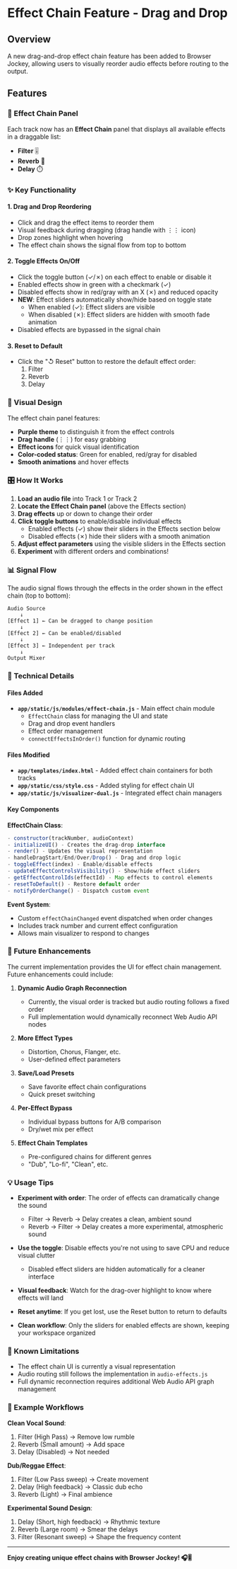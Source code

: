 # Effect Chain Feature - Drag and Drop

## Overview
A new drag-and-drop effect chain feature has been added to Browser Jockey, allowing users to visually reorder audio effects before routing to the output.

## Features

### 🔗 Effect Chain Panel
Each track now has an **Effect Chain** panel that displays all available effects in a draggable list:

- **Filter** 🎚️
- **Reverb** 🌊  
- **Delay** ⏱️

### ✨ Key Functionality

#### 1. **Drag and Drop Reordering**
- Click and drag the effect items to reorder them
- Visual feedback during dragging (drag handle with ⋮⋮ icon)
- Drop zones highlight when hovering
- The effect chain shows the signal flow from top to bottom

#### 2. **Toggle Effects On/Off**
- Click the toggle button (✓/✗) on each effect to enable or disable it
- Enabled effects show in green with a checkmark (✓)
- Disabled effects show in red/gray with an X (✗) and reduced opacity
- **NEW**: Effect sliders automatically show/hide based on toggle state
  - When enabled (✓): Effect sliders are visible
  - When disabled (✗): Effect sliders are hidden with smooth fade animation
- Disabled effects are bypassed in the signal chain

#### 3. **Reset to Default**
- Click the "↺ Reset" button to restore the default effect order:
  1. Filter
  2. Reverb
  3. Delay

### 🎨 Visual Design

The effect chain panel features:
- **Purple theme** to distinguish it from the effect controls
- **Drag handle** (⋮⋮) for easy grabbing
- **Effect icons** for quick visual identification
- **Color-coded status**: Green for enabled, red/gray for disabled
- **Smooth animations** and hover effects

### 🎛️ How It Works

1. **Load an audio file** into Track 1 or Track 2
2. **Locate the Effect Chain panel** (above the Effects section)
3. **Drag effects** up or down to change their order
4. **Click toggle buttons** to enable/disable individual effects
   - Enabled effects (✓) show their sliders in the Effects section below
   - Disabled effects (✗) hide their sliders with a smooth animation
5. **Adjust effect parameters** using the visible sliders in the Effects section
6. **Experiment** with different orders and combinations!

### 📊 Signal Flow

The audio signal flows through the effects in the order shown in the effect chain (top to bottom):

```
Audio Source
    ↓
[Effect 1] ← Can be dragged to change position
    ↓
[Effect 2] ← Can be enabled/disabled
    ↓
[Effect 3] ← Independent per track
    ↓
Output Mixer
```

### 🔧 Technical Details

#### Files Added
- **`app/static/js/modules/effect-chain.js`** - Main effect chain module
  - `EffectChain` class for managing the UI and state
  - Drag and drop event handlers
  - Effect order management
  - `connectEffectsInOrder()` function for dynamic routing

#### Files Modified
- **`app/templates/index.html`** - Added effect chain containers for both tracks
- **`app/static/css/style.css`** - Added styling for effect chain UI
- **`app/static/js/visualizer-dual.js`** - Integrated effect chain managers

#### Key Components

**EffectChain Class**:
```javascript
- constructor(trackNumber, audioContext)
- initializeUI() - Creates the drag-drop interface
- render() - Updates the visual representation
- handleDragStart/End/Over/Drop() - Drag and drop logic
- toggleEffect(index) - Enable/disable effects
- updateEffectControlsVisibility() - Show/hide effect sliders
- getEffectControlIds(effectId) - Map effects to control elements
- resetToDefault() - Restore default order
- notifyOrderChange() - Dispatch custom event
```

**Event System**:
- Custom `effectChainChanged` event dispatched when order changes
- Includes track number and current effect configuration
- Allows main visualizer to respond to changes

### 🚀 Future Enhancements

The current implementation provides the UI for effect chain management. Future enhancements could include:

1. **Dynamic Audio Graph Reconnection**
   - Currently, the visual order is tracked but audio routing follows a fixed order
   - Full implementation would dynamically reconnect Web Audio API nodes

2. **More Effect Types**
   - Distortion, Chorus, Flanger, etc.
   - User-defined effect parameters

3. **Save/Load Presets**
   - Save favorite effect chain configurations
   - Quick preset switching

4. **Per-Effect Bypass**
   - Individual bypass buttons for A/B comparison
   - Dry/wet mix per effect

5. **Effect Chain Templates**
   - Pre-configured chains for different genres
   - "Dub", "Lo-fi", "Clean", etc.

### 💡 Usage Tips

- **Experiment with order**: The order of effects can dramatically change the sound
  - Filter → Reverb → Delay creates a clean, ambient sound
  - Reverb → Filter → Delay creates a more experimental, atmospheric sound
  
- **Use the toggle**: Disable effects you're not using to save CPU and reduce visual clutter
  - Disabled effect sliders are hidden automatically for a cleaner interface
  
- **Visual feedback**: Watch for the drag-over highlight to know where effects will land

- **Reset anytime**: If you get lost, use the Reset button to return to defaults

- **Clean workflow**: Only the sliders for enabled effects are shown, keeping your workspace organized

### 🐛 Known Limitations

- The effect chain UI is currently a visual representation
- Audio routing still follows the implementation in `audio-effects.js`
- Full dynamic reconnection requires additional Web Audio API graph management

### 📝 Example Workflows

**Clean Vocal Sound**:
1. Filter (High Pass) → Remove low rumble
2. Reverb (Small amount) → Add space
3. Delay (Disabled) → Not needed

**Dub/Reggae Effect**:
1. Filter (Low Pass sweep) → Create movement
2. Delay (High feedback) → Classic dub echo
3. Reverb (Light) → Final ambience

**Experimental Sound Design**:
1. Delay (Short, high feedback) → Rhythmic texture
2. Reverb (Large room) → Smear the delays
3. Filter (Resonant sweep) → Shape the frequency content

---

**Enjoy creating unique effect chains with Browser Jockey! 🎧🎚️**
